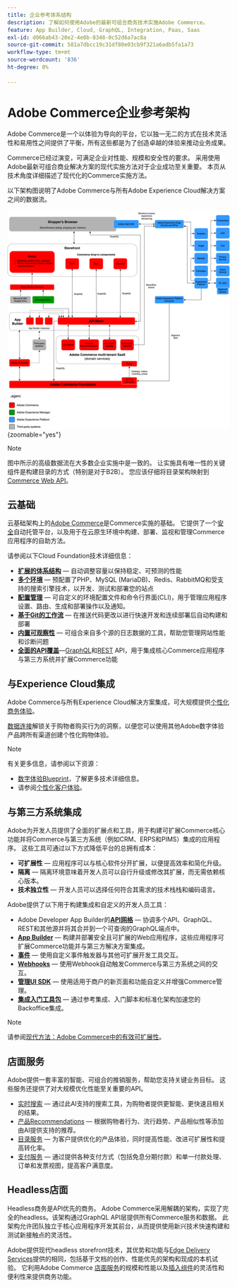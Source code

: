 ```yaml
---
title: 企业参考体系结构
description: 了解如何使用Adobe的最新可组合商务技术实施Adobe Commerce。
feature: App Builder, Cloud, GraphQL, Integration, Paas, Saas
exl-id: d066ab43-20e2-4e0b-8348-0c52d6a7ac8a
source-git-commit: 581a7dbcc19c31df80e03cb9f321a6adb5fa1a73
workflow-type: tm+mt
source-wordcount: '836'
ht-degree: 0%

---
```


# Adobe Commerce企业参考架构

Adobe Commerce是一个以体验为导向的平台，它以独一无二的方式在技术灵活性和易用性之间提供了平衡，所有这些都是为了创造卓越的体验来推动业务成果。

Commerce已经过演变，可满足企业对性能、规模和安全性的要求。 采用使用Adobe最新可组合商业解决方案的现代实施方法对于企业成功至关重要。 本页从技术角度详细描述了现代化的Commerce实施方法。

以下架构图说明了Adobe Commerce与所有Adobe Experience Cloud解决方案之间的数据流。

![显示Adobe Commerce如何连接到Experience Cloud解决方案的架构图](../../assets/playbooks/commerce-architecture-v3.svg){zoomable="yes"}

>[!NOTE]
>
>图中所示的高级数据流在大多数企业实施中是一致的。 让实施具有唯一性的关键组件是构建目录的方式（特别是对于B2B）。 您应该仔细将目录架构映射到[Commerce Web API](https://developer.adobe.com/commerce/webapi/get-started/)。

## 云基础

云基础架构上的[Adobe Commerce](https://experienceleague.adobe.com/en/docs/commerce-cloud-service/user-guide/overview)是Commerce实施的基础。 它提供了一个[安全](../../security-and-compliance/shared-responsibility.md)自动托管平台，以及用于在云原生环境中构建、部署、监视和管理Commerce应用程序的自助方法。

请参阅以下Cloud Foundation技术详细信息：

- [**扩展的体系结构**](https://experienceleague.adobe.com/en/docs/commerce-cloud-service/user-guide/architecture/scaled-architecture) — 自动调整容量以保持稳定、可预测的性能
- [**多个环境**](https://experienceleague.adobe.com/en/docs/commerce-cloud-service/user-guide/architecture/pro-architecture) — 预配置了PHP、MySQL (MariaDB)、Redis、RabbitMQ和受支持的搜索引擎技术，以开发、测试和部署您的站点
- [**配置管理**](https://experienceleague.adobe.com/en/docs/commerce-cloud-service/user-guide/configure/overview) — 可自定义的环境配置文件和命令行界面(CLI)，用于管理应用程序设置、路由、生成和部署操作以及通知。
- [**基于Git的工作流**](https://experienceleague.adobe.com/en/docs/commerce-cloud-service/user-guide/architecture/pro-develop-deploy-workflow) — 在推送代码更改以进行快速开发和连续部署后自动构建和部署
- [**内置可观察性**](https://experienceleague.adobe.com/en/docs/commerce-cloud-service/user-guide/monitor/performance) — 可组合来自多个源的日志数据的工具，帮助您管理网站性能和诊断问题
- [**全面的API覆盖**](https://developer.adobe.com/commerce/webapi/get-started/)—[GraphQL](https://developer.adobe.com/commerce/webapi/graphql/)和[REST](https://developer.adobe.com/commerce/webapi/rest) API，用于集成核心Commerce应用程序与第三方系统并扩展Commerce功能

## 与Experience Cloud集成

Adobe Commerce与所有Experience Cloud解决方案集成，可大规模提供[个性化商务体验](https://experienceleague.adobe.com/en/docs/commerce-admin/customers/customers-menu/personalize-scale#customers-menu)。

[数据连接](https://experienceleague.adobe.com/en/docs/commerce-merchant-services/data-connection/overview)解锁关于购物者购买行为的洞察，以便您可以使用其他Adobe数字体验产品跨所有渠道创建个性化购物体验。

>[!NOTE]
>
>有关更多信息，请参阅以下资源：
>
>- [数字体验Blueprint](https://experienceleague.adobe.com/en/docs/blueprints-learn/architecture/overview)，了解更多技术详细信息。
>- 请参阅[个性化客户体验](https://experienceleague.adobe.com/en/docs/events/the-skill-exchange-recordings/commerce/aug2024/personalization)。


## 与第三方系统集成

Adobe为开发人员提供了全面的扩展点和工具，用于构建可扩展Commerce核心功能并将Commerce与第三方系统（例如CRM、ERPS和PIMS）集成的应用程序。 这些工具可通过以下方式降低平台的总拥有成本：

- **可扩展性** — 应用程序可以与核心软件分开扩展，以便提高效率和简化升级。
- **隔离** — 隔离环境意味着开发人员可以自行升级或修改其扩展，而无需依赖核心版本。
- **技术独立性** — 开发人员可以选择任何符合其需求的技术栈栈和编码语言。

Adobe提供了以下用于构建集成和自定义的开发人员工具：

- Adobe Developer App Builder的&#x200B;[**API网格**](https://developer.adobe.com/graphql-mesh-gateway/) — 协调多个API、GraphQL、REST和其他源并将其合并到一个可查询的GraphQL端点中。
- [**App Builder**](https://developer.adobe.com/app-builder/docs/overview/) — 构建并部署安全且可扩展的Web应用程序，这些应用程序可扩展Commerce功能并与第三方解决方案集成。
- [**事件**](https://developer.adobe.com/commerce/extensibility/events/) — 使用自定义事件触发器与其他可扩展开发工具交互。
- [**Webhooks**](https://developer.adobe.com/commerce/extensibility/webhooks/) — 使用Webhook自动触发Commerce与第三方系统之间的交互。
- [**管理UI SDK**](https://developer.adobe.com/commerce/extensibility/admin-ui-sdk/) — 使用适用于商户的新页面和功能自定义并增强Commerce管理。
- [**集成入门工具包**](https://developer.adobe.com/commerce/extensibility/starter-kit/) — 通过参考集成、入门脚本和标准化架构加速您的Backoffice集成。

>[!NOTE]
>
>请参阅[现代方法：Adobe Commerce中的有效可扩展性](https://experienceleague.adobe.com/en/docs/events/the-skill-exchange-recordings/commerce/aug2024/extensibility)。

## 店面服务

Adobe提供一套丰富的智能、可组合的推销服务，帮助您支持关键业务目标。 这些服务还提供了对大规模优化性能至关重要的API。

- [实时搜索](https://experienceleague.adobe.com/en/docs/commerce-merchant-services/live-search/overview) — 通过此AI支持的搜索工具，为购物者提供更智能、更快速且相关的结果。
- [产品Recommendations](https://experienceleague.adobe.com/en/docs/commerce-merchant-services/product-recommendations/overview) — 根据购物者行为、流行趋势、产品相似性等添加由AI提供支持的推荐。
- [目录服务](https://experienceleague.adobe.com/en/docs/commerce-merchant-services/catalog-service/guide-overview) — 为客户提供优化的产品体验，同时提高性能、改进可扩展性和提高转化率。
- [支付服务](https://experienceleague.adobe.com/en/docs/commerce-merchant-services/payment-services/guide-overview) — 通过提供各种支付方式（包括免息分期付款）和单一付款处理、订单和发票视图，提高客户满意度。

## Headless店面

Headless商务是API优先的商务。 Adobe Commerce采用解耦的架构，实现了完全的headless。该架构通过GraphQL API层提供所有Commerce服务和数据。 此架构允许团队独立于核心应用程序开发其前台，从而提供使用新兴技术快速构建和测试新接触点的灵活性。

Adobe提供现代headless storefront技术，其优势和功能与[Edge Delivery Services](https://www.aem.live/home)提供的相同，包括基于文档的创作、性能优先的架构和现成的本机试验。 它利用Adobe Commerce [店面服务](#storefront-services)的规模和性能以及[插入组件](https://experienceleague.adobe.com/developer/commerce/storefront/)的灵活性和便利性来提供商务功能。

